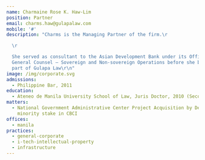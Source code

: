 ```yaml
---
name: Charmaine Rose K. Haw-Lim
position: Partner
email: charms.haw@gulapalaw.com
mobile: '#'
description: "Charms is the Managing Partner of the firm.\r

  \r

  She served as consultant to the Asian Development Bank under its Office of
  General Counsel – Sovereign and Non-sovereign Operations before she became
  part of Gulapa Law\r\n"
image: /img/corporate.svg
admissions:
  - Philippine Bar, 2011
education:
  - Ateneo de Manila University School of Law, Juris Doctor, 2010 (Second Honors)
matters:
  - National Government Administrative Center Project Acquisition by Densan of a
    minority stake in CBCI
offices:
  - manila
practices:
  - general-corporate
  - i-tech-intellectual-property
  - infrastructure
---
```


